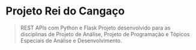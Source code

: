 # Projeto Rei do Cangaço

> REST APIs com Python e Flask
Projeto desenvolvido para as disciplinas de Projeto de Análise, Projeto de Programação e Tópicos Especiais de Análise e Desenvolvimento.
